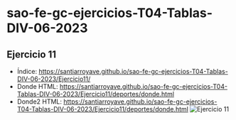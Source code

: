 # sao-fe-gc-ejercicios-T04-Tablas-DIV-06-2023

## Ejercicio 11
* Índice: https://santiarroyave.github.io/sao-fe-gc-ejercicios-T04-Tablas-DIV-06-2023/Ejercicio11/
* Donde HTML: https://santiarroyave.github.io/sao-fe-gc-ejercicios-T04-Tablas-DIV-06-2023/Ejercicio11/deportes/donde.html
* Donde2 HTML: https://santiarroyave.github.io/sao-fe-gc-ejercicios-T04-Tablas-DIV-06-2023/Ejercicio11/deportes/donde.html
![Ejercicio 11](https://github.com/santiarroyave/sao-fe-gc-ejercicios-T04-Tablas-DIV-06-2023/assets/135848692/807ae274-f9ea-4ead-98b1-0f668ff21941)
<br>
